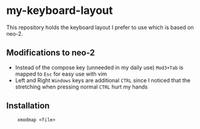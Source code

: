 # my-keyboard-layout

This repository holds the keyboard layout I prefer to use which is based on
neo-2.

## Modifications to neo-2

* Instead of the compose key (unneeded in my daily use) ```Mod3+Tab``` is mapped
  to ```Esc``` for easy use with vim
* Left and Right ```Windows``` keys are additional ```CTRL``` since I noticed
  that the stretching when pressing normal ```CTRL``` hurt my hands

## Installation

``` shell
    xmodmap <file>
```
